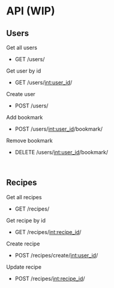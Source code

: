 # API (WIP)

## Users

Get all users 
- GET /users/

Get user by id
- GET /users/<int:user_id>/

Create user
- POST /users/

Add bookmark
- POST /users/<int:user_id>/bookmark/

Remove bookmark
- DELETE /users/<int:user_id>/bookmark/

<br />

## Recipes

Get all recipes
- GET /recipes/

Get recipe by id
- GET /recipes/<int:recipe_id>/

Create recipe
- POST /recipes/create/<int:user_id>/

Update recipe
- POST /recipes/<int:recipe_id>/

